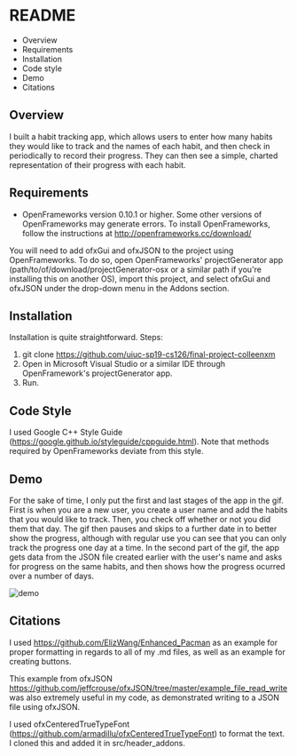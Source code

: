 # README

 * Overview 
 * Requirements
 * Installation
 * Code style
 * Demo
 * Citations 

## Overview 
I built a habit tracking app, which allows users to enter how many habits they would like to track and the names of each habit, and then check in periodically to record their progress. They can then see a simple, charted representation of their progress with each habit. 

## Requirements
* OpenFrameworks version 0.10.1 or higher. Some other versions of OpenFrameworks may generate errors. To install OpenFrameworks, follow the instructions at http://openframeworks.cc/download/ 

You will need to add ofxGui and ofxJSON to the project using OpenFrameworks. To do so, open OpenFrameworks' projectGenerator app (path/to/of/download/projectGenerator-osx or a similar path if you're installing this on another OS), import this project, and select ofxGui and ofxJSON under the drop-down menu in the Addons section.

## Installation
Installation is quite straightforward.
Steps:
1. git clone https://github.com/uiuc-sp19-cs126/final-project-colleenxm
2. Open in Microsoft Visual Studio or a similar IDE through OpenFramework's projectGenerator app.
3. Run.

## Code Style
I used  Google C++ Style Guide (https://google.github.io/styleguide/cppguide.html). Note that methods required by OpenFrameworks deviate from this style.

## Demo
For the sake of time, I only put the first and last stages of the app in the gif. First is when you are a new user, you create a user name and add the habits that you would like to track. Then, you check off whether or not you did them that day. The gif then pauses and skips to a further date in to better show the progress, although with regular use you can see that you can only track the progress one day at a time. In the second part of the gif, the app gets data from the JSON file created earlier with the user's name and asks for progress on the same habits, and then shows how the progress ocurred over a number of days. 

![demo](https://user-images.githubusercontent.com/42981164/57056118-f1753d80-6c65-11e9-83e4-1ae693d35083.gif)

## Citations
I used https://github.com/ElizWang/Enhanced_Pacman as an example for proper formatting in regards to all of my .md files, as well as an example for creating buttons. 

This example from ofxJSON https://github.com/jeffcrouse/ofxJSON/tree/master/example_file_read_write was also extremely useful in my code, as demonstrated writing to a JSON file using ofxJSON. 

I used ofxCenteredTrueTypeFont (https://github.com/armadillu/ofxCenteredTrueTypeFont) to format the text. I cloned this and added it in src/header_addons. 
